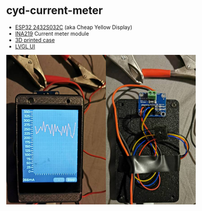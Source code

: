 # cyd-current-meter

- [ESP32 2432S032C](https://github.com/witnessmenow/ESP32-Cheap-Yellow-Display) (aka Cheap Yellow Display)
- [INA219](https://www.ti.com/lit/ds/symlink/ina219.pdf) Current meter module
- [3D printed case](https://www.thingiverse.com/thing:6290847)
- [LVGL UI](https://lvgl.io/)

 ![cyd](img.jpg)
